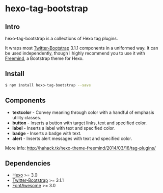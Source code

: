 hexo-tag-bootstrap
===

## Intro ##

hexo-tag-bootstrap is a collections of Hexo tag plugins.

It wraps most [Twitter-Bootstrap](http://getbootstrap.com/) 3.1.1 components in a uniformed way. It can be used independently, though I highly recommend you to use it with [Freemind](http://github.com/wzpan/hexo-theme-freemind/), a Bootstrap theme for Hexo.

## Install ##

``` sh
$ npm install hexo-tag-bootstrap --save
```

## Components ##

* **textcolor** - Convey meaning through color with a handful of emphasis utility classes.
* **button** - Inserts a button with target links, text and specified color.
* **label** - Inserts a label with text and specified color.
* **badge** - Inserts a badge with text.
* **alert** - Inserts alert messages with text and specified color.

More info: http://hahack.tk/hexo-theme-freemind/2014/03/16/tag-plugins/

## Dependencies ##

* [Hexo](http://hexo.io) >= 3.0
* [Twitter-Bootstrap](http://getbootstrap.com/) >= 3.1.1
* [FontAwesome](http://fortawesome.github.io/Font-Awesome/) >= 3.0
